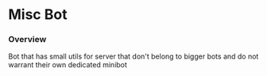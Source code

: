 # Misc Bot

### Overview

Bot that has small utils for server that don't belong to bigger bots and do not warrant their own dedicated minibot
